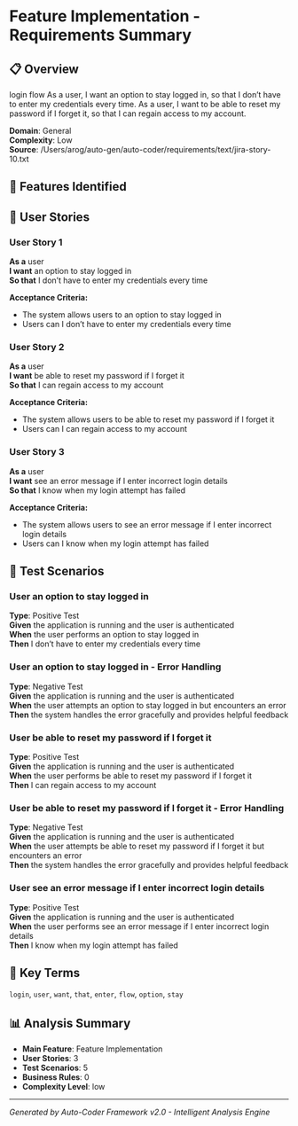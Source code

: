 # Feature Implementation - Requirements Summary

## 📋 Overview
login flow
As a user, I want an option to stay logged in, so that I don’t have to enter my credentials every time. 
As a user, I want to be able to reset my password if I forget it, so that I can regain access to my account.

**Domain**: General  
**Complexity**: Low  
**Source**: /Users/arog/auto-gen/auto-coder/requirements/text/jira-story-10.txt  

## 🎯 Features Identified


## 👥 User Stories
### User Story 1
**As a** user  
**I want** an option to stay logged in  
**So that** I don’t have to enter my credentials every time

**Acceptance Criteria:**
- The system allows users to an option to stay logged in
- Users can I don’t have to enter my credentials every time

### User Story 2
**As a** user  
**I want** be able to reset my password if I forget it  
**So that** I can regain access to my account

**Acceptance Criteria:**
- The system allows users to be able to reset my password if I forget it
- Users can I can regain access to my account

### User Story 3
**As a** user  
**I want** see an error message if I enter incorrect login details  
**So that** I know when my login attempt has failed

**Acceptance Criteria:**
- The system allows users to see an error message if I enter incorrect login details
- Users can I know when my login attempt has failed


## 🧪 Test Scenarios
### User an option to stay logged in
**Type**: Positive Test  
**Given** the application is running and the user is authenticated  
**When** the user performs an option to stay logged in  
**Then** I don’t have to enter my credentials every time

### User an option to stay logged in - Error Handling
**Type**: Negative Test  
**Given** the application is running and the user is authenticated  
**When** the user attempts an option to stay logged in but encounters an error  
**Then** the system handles the error gracefully and provides helpful feedback

### User be able to reset my password if I forget it
**Type**: Positive Test  
**Given** the application is running and the user is authenticated  
**When** the user performs be able to reset my password if I forget it  
**Then** I can regain access to my account

### User be able to reset my password if I forget it - Error Handling
**Type**: Negative Test  
**Given** the application is running and the user is authenticated  
**When** the user attempts be able to reset my password if I forget it but encounters an error  
**Then** the system handles the error gracefully and provides helpful feedback

### User see an error message if I enter incorrect login details
**Type**: Positive Test  
**Given** the application is running and the user is authenticated  
**When** the user performs see an error message if I enter incorrect login details  
**Then** I know when my login attempt has failed




## 🔑 Key Terms
`login`, `user`, `want`, `that`, `enter`, `flow`, `option`, `stay`

## 📊 Analysis Summary
- **Main Feature**: Feature Implementation
- **User Stories**: 3
- **Test Scenarios**: 5
- **Business Rules**: 0
- **Complexity Level**: low

---
*Generated by Auto-Coder Framework v2.0 - Intelligent Analysis Engine*
